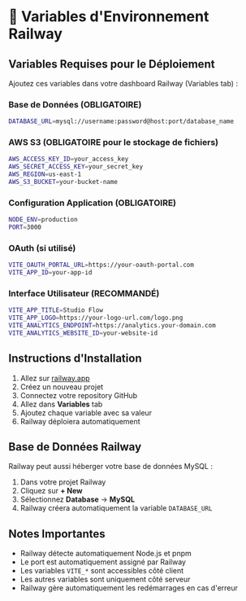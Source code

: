 # 🚂 Variables d'Environnement Railway

## Variables Requises pour le Déploiement

Ajoutez ces variables dans votre dashboard Railway (Variables tab) :

### Base de Données (OBLIGATOIRE)
```bash
DATABASE_URL=mysql://username:password@host:port/database_name
```

### AWS S3 (OBLIGATOIRE pour le stockage de fichiers)
```bash
AWS_ACCESS_KEY_ID=your_access_key
AWS_SECRET_ACCESS_KEY=your_secret_key
AWS_REGION=us-east-1
AWS_S3_BUCKET=your-bucket-name
```

### Configuration Application (OBLIGATOIRE)
```bash
NODE_ENV=production
PORT=3000
```

### OAuth (si utilisé)
```bash
VITE_OAUTH_PORTAL_URL=https://your-oauth-portal.com
VITE_APP_ID=your-app-id
```

### Interface Utilisateur (RECOMMANDÉ)
```bash
VITE_APP_TITLE=Studio Flow
VITE_APP_LOGO=https://your-logo-url.com/logo.png
VITE_ANALYTICS_ENDPOINT=https://analytics.your-domain.com
VITE_ANALYTICS_WEBSITE_ID=your-website-id
```

## Instructions d'Installation

1. Allez sur [railway.app](https://railway.app)
2. Créez un nouveau projet
3. Connectez votre repository GitHub
4. Allez dans **Variables** tab
5. Ajoutez chaque variable avec sa valeur
6. Railway déploiera automatiquement

## Base de Données Railway

Railway peut aussi héberger votre base de données MySQL :

1. Dans votre projet Railway
2. Cliquez sur **+ New**
3. Sélectionnez **Database** → **MySQL**
4. Railway créera automatiquement la variable `DATABASE_URL`

## Notes Importantes

- Railway détecte automatiquement Node.js et pnpm
- Le port est automatiquement assigné par Railway
- Les variables `VITE_*` sont accessibles côté client
- Les autres variables sont uniquement côté serveur
- Railway gère automatiquement les redémarrages en cas d'erreur
